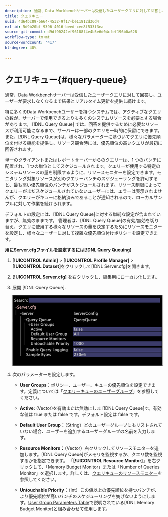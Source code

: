 ```yaml
---
description: 通常、Data Workbenchサーバーは受信したユーザークエリに対して回答し、ユーザーが要求しなくなるまで結果とリアルタイム更新を提供し続けます。
title: クエリキュー
uuid: 4d64bc89-b664-4532-9f17-be11812d36d4
exl-id: 5d9b20bf-9396-4016-beed-cee8f533f3ea
source-git-commit: d9df90242ef96188f4e4b5e6d04cfef196b0a628
workflow-type: tm+mt
source-wordcount: '417'
ht-degree: 48%

---
```


# クエリキュー{#query-queue}

通常、Data Workbenchサーバーは受信したユーザークエリに対して回答し、ユーザーが要求しなくなるまで結果とリアルタイム更新を提供し続けます。

特に多くのData Workbenchユーザーを持つシステムでは、アクティブなクエリの数が、サーバーで使用できるよりも多くのシステムリソースを必要とする場合があります。 [!DNL Query Queue] では、回答を提供するために必要なリソースが利用可能になるまで、サーバーは一部のクエリを一時的に保留にできます。また、[!DNL Query Queue]は、様々なパラメーターに基づいてクエリに優先順位を付ける機能を提供し、リソース競合時には、優先順位の高いクエリが最初に回答されます。

単一のクライアントまたはレポートサーバーからのクエリーは、1 つのバンチに配置され、1 つの単位としてスケジュールされます。クエリーが使用する特定のシステムリソースの量を制限するように、リソースモニターを設定できます。モニタリング対象リソースが別のクエリーバンチのスケジューリングを許可すると、最も高い優先順位のバンチがスケジュールされます。リソース制限によってクエリーがまだスケジュールされていないユーザーには、エラーは表示されませんが、クエリーがキューに格納済みであることが通知されるので、ローカルサンプルに対して作業を続けられます。

デフォルトの設定には、[!DNL Query Queue]に対する単純な設定が含まれていますが、無効のままです。 管理者は、[!DNL Query Queue]の有効/無効を切り替え、クエリに使用する様々なリソースの量を決定するためにリソースモニターを設定し、様々なユーザーに対して複雑な優先順位付けポリシーを設定できます。

**用にServer.cfgファイルを設定するには[!DNL Query Queuing]**

1. **[!UICONTROL Admin]** > **[!UICONTROL Profile Manager]** > **[!UICONTROL Dataset]**&#x200B;をクリックして[!DNL Server.cfg]を開きます。
1. **[!UICONTROL Server.cfg]** を右クリックし、編集用にローカル化します。
1. 展開 [!DNL Query Queue].

   ![](assets/queryqueue1.png)

1. 次のパラメーターを設定します。

   * **User Groups：**&#x200B;ポリシー、ユーザー、キューの優先順位を設定できます。定義については「[クエリーキューのユーザーグループ](../../../../home/c-get-started/c-admin-intrf/c-query-que/c-query-que-user-grps.md#concept-5555f51402ed49419c067d61738474c1)」を参照してください。

   * **Active:** (Vector)を有効または無効にしま [!DNL Query Queue]す。有効な値は true または false です。デフォルト設定は false です。

   * **Default User Group：**（String）どのユーザーグループにもリストされていない場合、ユーザーを追加するユーザーグループの名前を入力します。
   * **Resource Monitors：**（Vector）右クリックしてリソースモニターを追加します。[!DNL Query Queue]がメモリを監視するか、クエリ数を監視するかを指定できます。 「**[!UICONTROL Resource Monitor]**」を右クリックして、「Memory Budget Monitor」または「Number of Queries Monitor」を選択します。詳しくは、[クエリキューのリソースモニター](../../../../home/c-get-started/c-admin-intrf/c-query-que/c-query-que-res-mon.md#concept-0840967b228c4d5ba3b59b4b2759f325)を参照してください。

   * **Untouchable Priority：**（Int）この値以上の優先順位を持つバンチが、より優先順位が高いバンチのスケジューリングを妨げないようにします。[User Group Parameters Table](../../../../home/c-get-started/c-admin-intrf/c-query-que/c-query-que-user-grps.md#concept-5555f51402ed49419c067d61738474c1)で説明されている[!DNL Memory Budget Monitor]と組み合わせて使用します。
